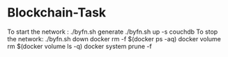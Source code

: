 # Blockchain-Task
To start the network :
	./byfn.sh generate
	./byfn.sh up -s couchdb
To stop the network:
	./byfn.sh down
	docker rm -f $(docker ps -aq)
	docker volume rm $(docker volume ls -q)
	docker system prune -f
